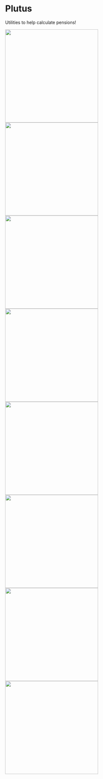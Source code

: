 # Plutus
Utilities to help calculate pensions!

<html>
<img src="https://github.com/Carkzis/Plutus/blob/main/plutus_screenshots/plutus_main.jpg?raw=true" width="300" />
<img src="https://github.com/Carkzis/Plutus/blob/main/plutus_screenshots/plutus_pcls.jpg?raw=true" width="300" />
<img src="https://github.com/Carkzis/Plutus/blob/main/plutus_screenshots/plutus_date.jpg?raw=true" width="300" />
<img src="https://github.com/Carkzis/Plutus/blob/main/plutus_screenshots/plutus_reval.jpg?raw=true" width="300" />
<img src="https://github.com/Carkzis/Plutus/blob/main/plutus_screenshots/plutus_inflation.jpg?raw=true" width="300" />
<img src="https://github.com/Carkzis/Plutus/blob/main/plutus_screenshots/plutus_cpi.jpg?raw=true" width="300" />
<img src="https://github.com/Carkzis/Plutus/blob/main/plutus_screenshots/plutus_rpi_sorted.jpg?raw=true" width="300" />
<img src="https://github.com/Carkzis/Plutus/blob/main/plutus_screenshots/plutus_gmp.jpg?raw=true" width="300" /> 
</html>